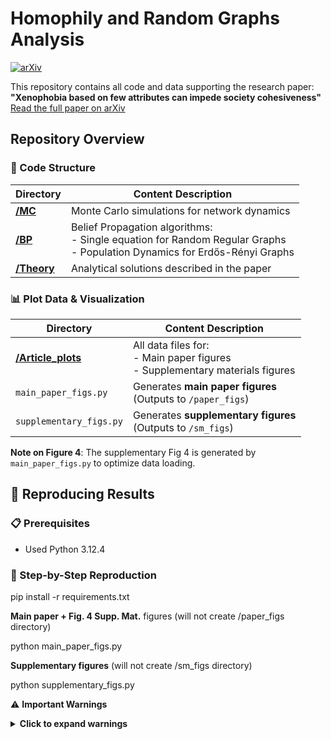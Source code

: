 # Homophily and Random Graphs Analysis

[![arXiv](https://img.shields.io/badge/arXiv-2506.18513-b31b1b.svg)](https://arxiv.org/abs/2506.18513)

This repository contains all code and data supporting the research paper:  
**"Xenophobia based on few attributes can impede society cohesiveness"**  
[Read the full paper on arXiv](https://arxiv.org/abs/2506.18513)

## Repository Overview

### 📁 Code Structure
| Directory | Content Description |
|-----------|---------------------|
| [**/MC**](./MC) | Monte Carlo simulations for network dynamics |
| [**/BP**](./BP) | Belief Propagation algorithms:<br>- Single equation for Random Regular Graphs<br>- Population Dynamics for Erdős-Rényi Graphs |
| [**/Theory**](./Theory) | Analytical solutions described in the paper |

### 📊 Plot Data & Visualization
| Directory | Content Description |
|-----------|---------------------|
| [**/Article_plots**](./Article_plots) | All data files for:<br>- Main paper figures<br>- Supplementary materials figures |
| `main_paper_figs.py` | Generates **main paper figures**<br>(Outputs to `/paper_figs`) |
| `supplementary_figs.py` | Generates **supplementary figures**<br>(Outputs to `/sm_figs`) |

**Note on Figure 4**: The supplementary Fig 4 is generated by `main_paper_figs.py` to optimize data loading.

## 🔄 Reproducing Results

### 📋 Prerequisites
- Used Python 3.12.4

### 🚀 Step-by-Step Reproduction

pip install -r requirements.txt

**Main paper + Fig. 4 Supp. Mat.** figures (will not create /paper_figs directory)

python main_paper_figs.py

**Supplementary figures** (will not create /sm_figs directory)

python supplementary_figs.py

⚠️ **Important Warnings**
<details> <summary><strong>Click to expand warnings</strong></summary>
Directory Structure
   
1. The scripts expect the exact directory structure:
   - /Article_plots (contains all data files)
   
2. If you modify the structure, you must update the paths in:
   - main_paper_figs.py
   - supplementary_figs.py
   
